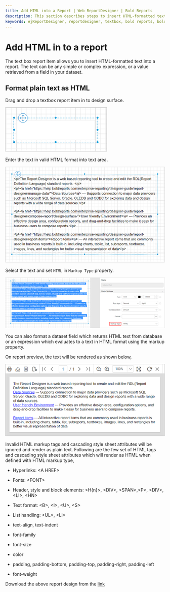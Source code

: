 ```yaml
---
title: Add HTML into a Report | Web ReportDesigner | Bold Reports
description: This section describes steps to insert HTML-formatted text from a dataset field into a report using textbox report item.
keywords: ejReportDesigner, reportdesigner, textbox, bold reports, bold reporting, markup type, hmtl-formatted, plain-text
---
```


# Add HTML in to a report

The text box report item allows you to insert HTML-formatted text into a report. The text can be any simple or complex expression, or a value retrieved from a field in your dataset.

## Format plain text as HTML

Drag and drop a textbox report item in to design surface.

![Add textbox](/static/assets/on-premise/images/report-designer/report-items/textbox/html-format-text/add-textbox.png)

Enter the text in valid HTML format into text area.

![Enter valid html text](/static/assets/on-premise/images/report-designer/report-items/textbox/html-format-text/set-html-text.png)

Select the text and set `HTML` in `Markup Type` property.

![Set Markup Type](/static/assets/on-premise/images/report-designer/report-items/textbox/html-format-text/set-markup-type.png)

You can also format a dataset field which returns HTML text from database or an expression which evaluates to a text in HTML format using the markup property.

On report preview, the text will be rendered as shown below,

![Markup type preview](/static/assets/on-premise/images/report-designer/report-items/textbox/html-format-text/preview-html-text.png)

Invalid HTML markup tags and cascading style sheet attributes will be ignored and render as plain text. Following are the few set of HTML tags and cascading style sheet attributes which will render as HTML when defined with HTML markup type,

<ul>
  <li><p>Hyperlinks: &lt;A HREF&gt;</p></li>
  <li><p>Fonts: &lt;FONT&gt;</p></li>
  <li><p>Header, style and block elements: &lt;H{n}&gt;, &lt;DIV&gt;, &lt;SPAN&gt;,&lt;P&gt;, &lt;DIV&gt;, &lt;LI&gt;, &lt;HN&gt;</p></li>
  <li><p>Text format: &lt;B&gt;, &lt;I&gt;, &lt;U&gt;, &lt;S&gt;</p></li>
  <li><p>List handling: &lt;UL&gt;, &lt;LI&gt;</p></li>
  <li><p>text-align, text-indent</p></li>
  <li><p>font-family</p></li>
  <li><p>font-size</p></li>
  <li><p>color</p></li>
  <li><p>padding, padding-bottom, padding-top, padding-right, padding-left</p></li>
  <li><p>font-weight</p></li>
</ul>

Download the above report design from the [link](https://github.com/boldreports/resources/tree/master/docs/report-designer/textbox/add-html-in-to-a-report.rdl)